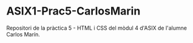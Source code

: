 # ASIX1-Prac5-CarlosMarin
Repositori de la pràctica 5 - HTML i CSS del mòdul 4 d'ASIX de l'alumne Carlos Marín.
